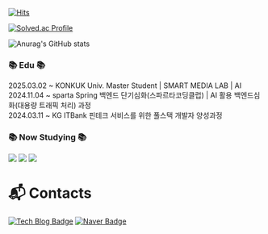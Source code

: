 [![Hits](https://hits.seeyoufarm.com/api/count/incr/badge.svg?url=https%3A%2F%2Fgithub.com%2FHxxseung&count_bg=%231A1C19&title_bg=%23555555&icon=&icon_color=%23E7E7E7&title=hits&edge_flat=false)](https://hits.seeyoufarm.com)

[![Solved.ac Profile](http://mazassumnida.wtf/api/v2/generate_badge?boj=joke99)](https://solved.ac/joke99/)

![Anurag's GitHub stats](https://github-readme-stats.vercel.app/api?username=Hxxseung&show_icons=true&theme=transparent)

<h3>📚 Edu 📚</h3>
2025.03.02 ~ KONKUK Univ. Master Student | SMART MEDIA LAB | AI <br>
2024.11.04 ~ sparta Spring 백엔드 단기심화(스파르타코딩클럽) | AI 활용 백엔드심화(대용량 트래픽 처리) 과정 <br>
2024.03.11 ~ KG ITBank 핀테크 서비스를 위한 풀스택 개발자 양성과정

<h3>📚 Now Studying 📚</h3>
<div>
<img src="https://img.shields.io/badge/java-007396?style=flat-square&logo=java&logoColor=white"/>
<img src="https://img.shields.io/badge/Spring-6DB33F?style=flat-square&logo=Spring&logoColor=white"/>
<img src="https://img.shields.io/badge/Python-3776AB?style=flat-square&logo=Python&logoColor=white"/>
</div>


# :mailbox_with_mail: Contacts
[![Tech Blog Badge](http://img.shields.io/badge/-Tech%20blog-black?style=flat-square&logo=github&link=https://dev-heesxxung.tistory.com/)](https://dev-heesxxung.tistory.com/)
[![Naver Badge](https://img.shields.io/badge/Naver-03C75A?style=flat-square&logo=Naver&logoColor=white&link=mailto:soaorsith2@naver.com)](mailto:soaorsith2@naver.com)

